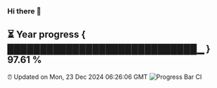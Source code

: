 ### Hi there 👋
⏳ Year progress { █████████████████████████████▁ } 97.61 %
---
⏰ Updated on Mon, 23 Dec 2024 06:26:06 GMT
![Progress Bar CI](https://github.com/liununu/liununu/workflows/Progress%20Bar%20CI/badge.svg)
